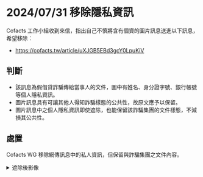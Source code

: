 # 2024/07/31 移除隱私資訊

Cofacts 工作小組收到來信，指出自己不慎將含有個資的圖片訊息送進以下訊息，希望移除：
- https://cofacts.tw/article/uXJGB5EBd3gcY0LpuKiV

## 判斷

- 該訊息為假借貸詐騙傳給當事人的文件，圖中有姓名、身分證字號、銀行帳號等個人隱私資訊。
- 圖片訊息具有可讓其他人得知詐騙樣態的公共性，故原文應予以保留。
- 圖片訊息中之個人隱私資訊即使遮除，也能保留該詐騙集團的文件樣態，不減損其公共性。

## 處置
Cofacts WG 移除網傳訊息中的私人資訊，但保留與詐騙集團之文件內容。

<details>
  <summary>遮除後影像</summary>
  
  ![20240731-uXJGB5EBd3gcY0LpuKiV 1](https://github.com/user-attachments/assets/3a605cd5-6ce6-481a-b976-042ec85535a3)
  
</details>
